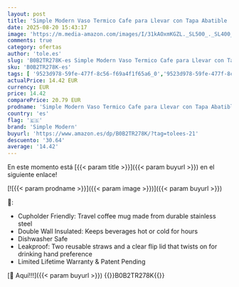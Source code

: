 ```yaml
---
layout: post
title: 'Simple Modern Vaso Termico Cafe para Llevar con Tapa Abatible | Taza Termica de Café Helado de Acero Inoxidable Aislada | Regalos para Mujeres & Hombres | Voyager | 470ml | Almond Birch'
date: 2025-08-20 15:43:17
image: 'https://m.media-amazon.com/images/I/31kAOxmKGZL._SL500_._SL400_.jpg'
comments: true
category: ofertas
author: 'tole.es'
slug: 'B0B2TR278K-es Simple Modern Vaso Termico Cafe para Llevar con Tapa...'
sku: 'B0B2TR278K-es'
tags: [ '9523d978-59fe-477f-8c56-f69a4f1f65a6_0','9523d978-59fe-477f-8c56-f69a4f1f65a6_6801','Almacenamiento de cocina y despensa','Arborist Merchandising Root','CML-Kitchen','Hogar y cocina','Recipientes aislantes para bebidas','Self Service','Special Features Stores','Termos','Termos y tazas aislantes','cafe','simple modern','🇪🇸', ]
actualPrice: 14.42 EUR
currency: EUR
price: 14.42
comparePrice: 20.79 EUR
prodname: 'Simple Modern Vaso Termico Cafe para Llevar con Tapa Abatible | Taza Termica de Café Helado de Acero Inoxidable Aislada | Regalos para Mujeres & Hombres | Voyager | 470ml | Almond Birch'
country: 'es'
flag: '🇪🇸'
brand: 'Simple Modern'
buyurl: 'https://www.amazon.es/dp/B0B2TR278K/?tag=tolees-21'
descuento: '30.64'
average: '14.42'
---
```


En este momento está [{{< param title >}}]({{< param buyurl >}}) en el siguiente enlace!

[![{{< param prodname >}}]({{< param image >}})]({{< param buyurl >}})

🔎:

- Cupholder Friendly: Travel coffee mug made from durable stainless steel
- Double Wall Insulated: Keeps beverages hot or cold for hours
- Dishwasher Safe
- Leakproof: Two reusable straws and a clear flip lid that twists on for drinking hand preference
- Limited Lifetime Warranty & Patent Pending

[🛒 Aquí!!!]({{< param buyurl >}})
{{<world>}}B0B2TR278K{{</world>}}
